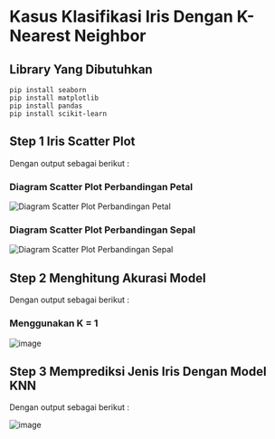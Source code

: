 # Kasus Klasifikasi Iris Dengan K-Nearest Neighbor

## Library Yang Dibutuhkan

```python3
pip install seaborn
pip install matplotlib
pip install pandas
pip install scikit-learn
```

## Step 1 Iris Scatter Plot
Dengan output sebagai berikut :

### Diagram Scatter Plot Perbandingan Petal
![Diagram Scatter Plot Perbandingan Petal](https://user-images.githubusercontent.com/52452132/121649082-644a7700-cac2-11eb-9ed1-85202d7f5ceb.png)
### Diagram Scatter Plot Perbandingan Sepal
![Diagram Scatter Plot Perbandingan Sepal](https://user-images.githubusercontent.com/52452132/121649086-657ba400-cac2-11eb-8280-35a6b27eb1f0.png)

## Step 2 Menghitung Akurasi Model
Dengan output sebagai berikut 
:
### Menggunakan K = 1
![image](https://user-images.githubusercontent.com/52452132/121649575-e76bcd00-cac2-11eb-9b43-de8e8bb81790.png)

## Step 3 Memprediksi Jenis Iris Dengan Model KNN
Dengan output sebagai berikut :

![image](https://user-images.githubusercontent.com/52452132/121650019-55b08f80-cac3-11eb-8120-750c2df24f5f.png)
